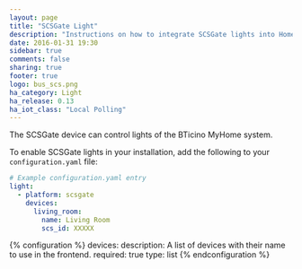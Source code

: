 ```yaml
---
layout: page
title: "SCSGate Light"
description: "Instructions on how to integrate SCSGate lights into Home Assistant."
date: 2016-01-31 19:30
sidebar: true
comments: false
sharing: true
footer: true
logo: bus_scs.png
ha_category: Light
ha_release: 0.13
ha_iot_class: "Local Polling"
---
```


The SCSGate device can control lights of the BTicino MyHome system.

To enable SCSGate lights in your installation, add the following to your `configuration.yaml` file:

```yaml
# Example configuration.yaml entry
light:
  - platform: scsgate
    devices:
      living_room:
        name: Living Room
        scs_id: XXXXX
```

{% configuration %}
devices:
  description: A list of devices with their name to use in the frontend.
  required: true
  type: list
{% endconfiguration %}
